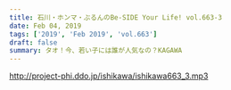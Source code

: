 ```yaml
---
title: 石川・ホンマ・ぶるんのBe-SIDE Your Life! vol.663-3
date: Feb 04, 2019
tags: ['2019', 'Feb 2019', 'vol.663']
draft: false
summary: タオ！今、若い子には誰が人気なの？KAGAWA
---
```


http://project-phi.ddo.jp/ishikawa/ishikawa663_3.mp3
